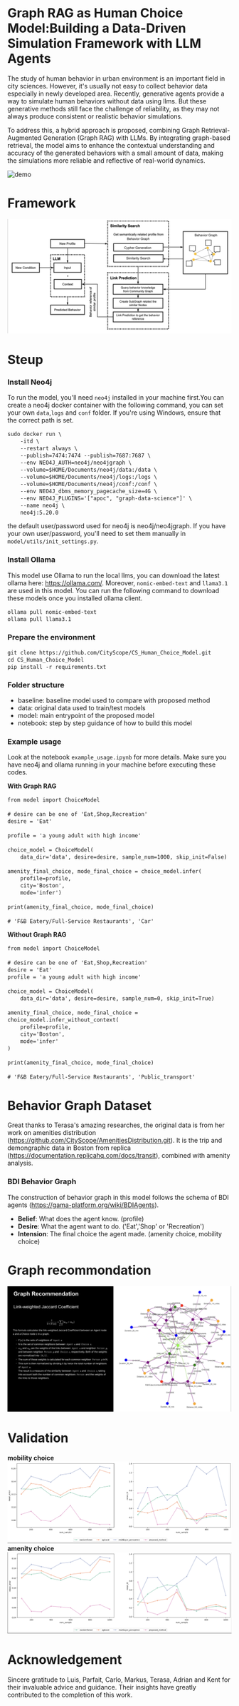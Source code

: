 # Graph RAG as Human Choice Model:Building a Data-Driven Simulation Framework with LLM Agents

The study of human behavior in urban environment is an important field in city sciences. However, it's usually not easy to collect behavior data especially in newly developed area. Recently, generative agents provide a way to simulate human behaviors without data using llms. But these generative methods still face the challenge of reliability, as they may not always produce consistent or realistic behavior simulations.

To address this, a hybrid approach is proposed, combining Graph Retrieval-Augmented Generation (Graph RAG) with LLMs. By integrating graph-based retrieval, the model aims to enhance the contextual understanding and accuracy of the generated behaviors with a small amount of data, making the simulations more reliable and reflective of real-world dynamics.

![demo](assets/human-choice-model.gif)

# Framework

![methodology](assets/framework.png)

# Steup

### Install Neo4j

To run the model, you'll need `neo4j` installed in your machine first.You can create a neo4j docker container with the following command, you can set your own `data`,`logs` and `conf` folder. If you're using Windows, ensure that the correct path is set.

```
sudo docker run \
    -itd \
    --restart always \
    --publish=7474:7474 --publish=7687:7687 \
    --env NEO4J_AUTH=neo4j/neo4jgraph \
    --volume=$HOME/Documents/neo4j/data:/data \
    --volume=$HOME/Documents/neo4j/logs:/logs \
    --volume=$HOME/Documents/neo4j/conf:/conf \
    --env NEO4J_dbms_memory_pagecache_size=4G \
    --env NEO4J_PLUGINS='["apoc", "graph-data-science"]' \
    --name neo4j \
    neo4j:5.20.0
```

the default user/password used for neo4j is neo4j/neo4jgraph. If you have your own user/password, you'll need to set them manually in `model/utils/init_settings.py`.

### Install Ollama

This model use Ollama to run the local llms, you can download the latest ollama here: https://ollama.com/. Moreover, `nomic-embed-text` and `llama3.1` are used in this model. You can run the following command to download these models once you installed ollama client.

```
ollama pull nomic-embed-text
ollama pull llama3.1
```

### Prepare the environment

```
git clone https://github.com/CityScope/CS_Human_Choice_Model.git
cd CS_Human_Choice_Model
pip install -r requirements.txt
```

### Folder structure

- baseline: baseline model used to compare with proposed method
- data: original data used to train/test models
- model: main entrypoint of the proposed model
- notebook: step by step guidance of how to build this model

### Example usage

Look at the notebook `example_usage.ipynb` for more details. Make sure you have neo4j and ollama running in your machine before executing these codes.

**With Graph RAG**

```
from model import ChoiceModel

# desire can be one of 'Eat,Shop,Recreation'
desire = 'Eat'

profile = 'a young adult with high income'

choice_model = ChoiceModel(
    data_dir='data', desire=desire, sample_num=1000, skip_init=False)

amenity_final_choice, mode_final_choice = choice_model.infer(
    profile=profile,
    city='Boston',
    mode='infer')

print(amenity_final_choice, mode_final_choice)

# 'F&B Eatery/Full-Service Restaurants', 'Car'
```

**Without Graph RAG**

```
from model import ChoiceModel

# desire can be one of 'Eat,Shop,Recreation'
desire = 'Eat'
profile = 'a young adult with high income'

choice_model = ChoiceModel(
    data_dir='data', desire=desire, sample_num=0, skip_init=True)

amenity_final_choice, mode_final_choice = choice_model.infer_without_context(
    profile=profile,
    city='Boston',
    mode='infer'
)

print(amenity_final_choice, mode_final_choice)

# 'F&B Eatery/Full-Service Restaurants', 'Public_transport'
```

# Behavior Graph Dataset

Great thanks to Terasa's amazing researches, the original data is from her work on amenities distribution (https://github.com/CityScope/AmenitiesDistribution.git). It is the trip and demongraphic data in Boston from replica (https://documentation.replicahq.com/docs/transit), combined with amenity analysis.

### BDI Behavior Graph

The construction of behavior graph in this model follows the schema of BDI agents (https://gama-platform.org/wiki/BDIAgents).

- **Belief**: What does the agent know. (profile)
- **Desire**: What the agent want to do. ('Eat','Shop' or 'Recreation')
- **Intension**: The final choice the agent made. (amenity choice, mobility choice)

# Graph recommondation

![](assets/graph_recommondation.png)

# Validation

**mobility choice**
![](assets/mobility_choice.png)
**amenity choice**
![](assets/amenity_choice.png)

# Acknowledgement

Sincere gratitude to Luis, Parfait, Carlo, Markus, Terasa, Adrian and Kent for their invaluable advice and guidance. Their insights have greatly contributed to the completion of this work.
